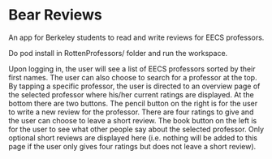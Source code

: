 Bear Reviews
=======

An app for Berkeley students to read and write reviews for EECS professors.

Do pod install in RottenProfessors/ folder and run the workspace.

Upon logging in, the user will see a list of EECS professors sorted by their first names. The user can also choose to search for a professor at the top. By tapping a specific professor, the user is directed to an overview page of the selected professor where his/her current ratings are displayed. At the bottom there are two buttons. The pencil button on the right is for the user to write a new review for the professor. There are four ratings to give and the user can choose to leave a short review. The book button on the left is for the user to see what other people say about the selected professor. Only optional short reviews are displayed here (i.e. nothing will be added to this page if the user only gives four ratings but does not leave a short review).
